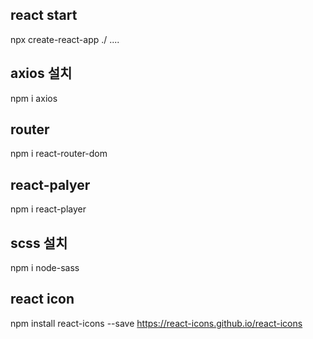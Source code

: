 ## react start

npx create-react-app ./ ....

## axios 설치

npm i axios

## router

npm i react-router-dom

## react-palyer

npm i react-player

## scss 설치

npm i node-sass

## react icon

npm install react-icons --save
https://react-icons.github.io/react-icons
